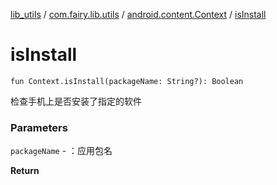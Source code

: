[lib_utils](../../index.md) / [com.fairy.lib.utils](../index.md) / [android.content.Context](index.md) / [isInstall](./is-install.md)

# isInstall

`fun Context.isInstall(packageName: String?): Boolean`

检查手机上是否安装了指定的软件

### Parameters

`packageName` - ：应用包名

**Return**


